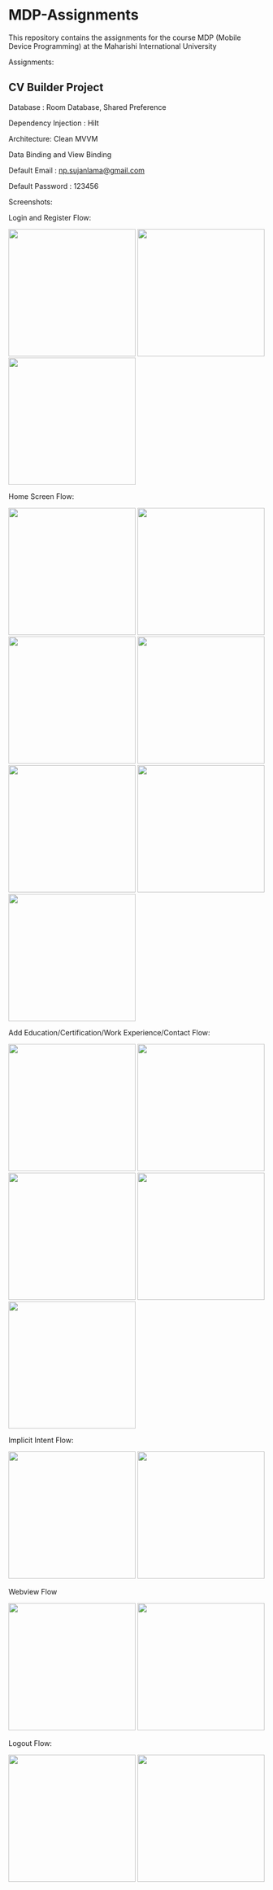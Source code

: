 # MDP-Assignments
This repository contains the assignments for the course MDP (Mobile Device Programming) at the Maharishi International University

Assignments:

## CV Builder Project

Database : Room Database, Shared Preference 

Dependency Injection : Hilt

Architecture: Clean MVVM 

Data Binding and View Binding

Default Email : np.sujanlama@gmail.com

Default Password : 123456


Screenshots:

Login and Register Flow:
<p float="left">
  <img src="/1.png" width="250" />
  <img src="/2.png" width="250"/> 
  <img src="/3.png" width="250"/>
</p>

Home Screen Flow:
<p float="left">
  <img src="/4.png" width="250" />
  <img src="/5.png" width="250"/> 
  <img src="/6.png" width="250"/>
  <img src="/20.png" width="250"/> 
  <img src="/7.png" width="250"/> 
  <img src="/8.png" width="250"/> 
  <img src="/9.png" width="250"/> 
</p>

Add Education/Certification/Work Experience/Contact Flow:
<p float="left">
  <img src="/10.png" width="250" />
  <img src="/11.png" width="250"/> 
  <img src="/12.png" width="250"/>
  <img src="/13.png" width="250"/> 
  <img src="/14.png" width="250"/> 
</p>

Implicit Intent Flow:
<p float="left">
  <img src="/15.png" width="250" />
  <img src="/16.png" width="250"/> 
</p>

Webview Flow
<p float="left">
  <img src="/17.png" width="250" />
  <img src="/18.png" width="250"/> 
</p>

Logout Flow:
<p float="left">
  <img src="/19.png" width="250" />
  <img src="/1.png" width="250"/> 
</p>
